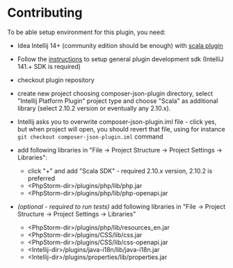 # Contributing

To be able setup environment for this plugin, you need:

- Idea Intellij 14+ (community edition should be enough) with [scala plugin][1]
- Follow the [instructions][2] to setup general plugin development sdk (IntelliJ 141.+ SDK is required)
- checkout plugin repository
- create new project choosing composer-json-plugin directory, select "Intellij Platform Plugin" project type and choose
"Scala" as additional library (select 2.10.2 version or eventually any 2.10.x).
- Intellij asks you to overwrite composer-json-plugin.iml file - click yes, but when project will open, you should revert
that file, using for instance `git checkout composer-json-plugin.iml` command
- add following libraries in "File -> Project Structure -> Project Settings -> Libraries":

    - click "+" and add "Scala SDK" - required 2.10.x version, 2.10.2 is preferred
    - &lt;PhpStorm-dir&gt;/plugins/php/lib/php.jar
    - &lt;PhpStorm-dir&gt;/plugins/php/lib/php-openapi.jar

- *(optional - required to run tests)* add following libraries in "File -> Project Structure -> Project Settings -> Libraries"

    - &lt;PhpStorm-dir&gt;/plugins/php/lib/resources_en.jar
    - &lt;PhpStorm-dir&gt;/plugins/CSS/lib/css.jar
    - &lt;PhpStorm-dir&gt;/plugins/CSS/lib/css-openapi.jar
    - &lt;Intellij-dir&gt;/plugins/java-i18n/lib/java-i18n.jar
    - &lt;Intellij-dir&gt;/plugins/properties/lib/properties.jar


[1]: https://plugins.jetbrains.com/plugin/?id=1347
[2]: https://confluence.jetbrains.com/display/IntelliJIDEA/Prerequisites